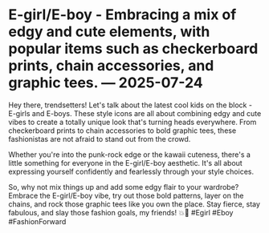 # E-girl/E-boy - Embracing a mix of edgy and cute elements, with popular items such as checkerboard prints, chain accessories, and graphic tees. — 2025-07-24

Hey there, trendsetters! Let's talk about the latest cool kids on the block - E-girls and E-boys. These style icons are all about combining edgy and cute vibes to create a totally unique look that's turning heads everywhere. From checkerboard prints to chain accessories to bold graphic tees, these fashionistas are not afraid to stand out from the crowd.

Whether you're into the punk-rock edge or the kawaii cuteness, there's a little something for everyone in the E-girl/E-boy aesthetic. It's all about expressing yourself confidently and fearlessly through your style choices.

So, why not mix things up and add some edgy flair to your wardrobe? Embrace the E-girl/E-boy vibe, try out those bold patterns, layer on the chains, and rock those graphic tees like you own the place. Stay fierce, stay fabulous, and slay those fashion goals, my friends! 💥🖤 #Egirl #Eboy #FashionForward